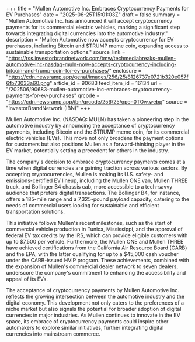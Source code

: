 +++
title = "Mullen Automotive Inc. Embraces Cryptocurrency Payments for EV Purchases"
date = "2025-06-25T15:01:03Z"
draft = false
summary = "Mullen Automotive Inc. has announced it will accept cryptocurrency payments for its commercial electric vehicles, marking a significant step towards integrating digital currencies into the automotive industry."
description = "Mullen Automotive now accepts cryptocurrency for EV purchases, including Bitcoin and $TRUMP meme coin, expanding access to sustainable transportation options."
source_link = "https://rss.investorbrandnetwork.com/tmw/techmediabreaks-mullen-automotive-inc-nasdaq-muln-now-accepts-cryptocurrency-including-bitcoin-and-trump-coin-for-ev-purchases/"
enclosure = "https://cdn.newsramp.app/genai/images/256/25/8126737e0721b320e057f6fb73033a60.png"
article_id = 90683
feed_item_id = 16134
url = "/202506/90683-mullen-automotive-inc-embraces-cryptocurrency-payments-for-ev-purchases"
qrcode = "https://cdn.newsramp.app/ibn/qrcode/256/25/open0TOw.webp"
source = "InvestorBrandNetwork (IBN)"
+++

<p>Mullen Automotive Inc. (NASDAQ: MULN) has taken a pioneering step in the automotive industry by announcing the acceptance of cryptocurrency payments, including Bitcoin and the $TRUMP meme coin, for its commercial electric vehicles (EVs). This move not only broadens the payment options for customers but also positions Mullen as a forward-thinking player in the EV market, potentially setting a precedent for others in the industry.</p><p>The company's decision to embrace cryptocurrency payments comes at a time when digital currencies are gaining traction across various sectors. By accepting cryptocurrencies, Mullen is making its U.S. safety- and emissions-certified EV lineup, including the Mullen ONE van, Mullen THREE truck, and Bollinger B4 chassis cab, more accessible to a tech-savvy audience that prefers digital transactions. The Bollinger B4, for instance, offers a 185-mile range and a 7,325-pound payload capacity, catering to the needs of commercial users looking for sustainable and efficient transportation solutions.</p><p>This initiative follows Mullen's recent milestones, such as the start of commercial vehicle production in Tunica, Mississippi, and the approval of federal EV tax credits by the IRS, which can provide eligible customers with up to $7,500 per vehicle. Furthermore, the Mullen ONE and Mullen THREE have achieved certifications from the California Air Resource Board (CARB) and the EPA, with the latter qualifying for up to a $45,000 cash voucher under the CARB-issued HVIP program. These achievements, combined with the expansion of Mullen's commercial dealer network to seven dealers, underscore the company's commitment to enhancing the accessibility and appeal of its EVs.</p><p>The acceptance of cryptocurrency payments by Mullen Automotive Inc. reflects the growing intersection between the automotive industry and the digital economy. This development not only caters to the preferences of a niche market but also signals the potential for broader adoption of digital currencies in major industries. As Mullen continues to innovate in the EV space, its embrace of cryptocurrency payments could inspire other automakers to explore similar initiatives, further integrating digital currencies into mainstream commerce.</p>